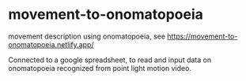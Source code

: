 # movement-to-onomatopoeia
movement description using onomatopoeia, see https://movement-to-onomatopoeia.netlify.app/

Connected to a google spreadsheet, to read and input data on onomatopoeia recognized from point light motion video. 

